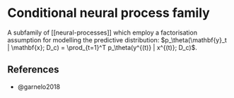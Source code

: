 # Conditional neural process family

A subfamily of [[neural-processes]] which employ a factorisation assumption for modelling the predictive distribution: $p_\theta(\mathbf{y}_t | \mathbf{x}; D_c) = \prod_{t=1}^T p_\theta(y^{(t)} | x^{(t)}; D_c)$.

## References
- @garnelo2018